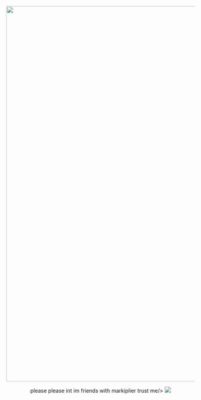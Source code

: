 <p align="center"><img width="1500" height="1000" alt="nene" src="https://github.com/user-attachments/assets/633c41c2-7909-42c9-b1df-fb0d412908b4" />
  <p align="center"> please please int im friends with markiplier trust me/>
  
    
  <a href="https://github.com/kittinan/spotify-github-profile">
    <img src="https://spotify-github-profile.kittinanx.com/api/view?uid=4hzitgzddspxu4u4ddp4ospzv&cover_image=true&theme=spotify-embed&show_offline=false&background_color=121212&interchange=false&profanity=false&mode=light&bar_color=cf9ee6&bar_color_cover=false">
  </a>
</p>
